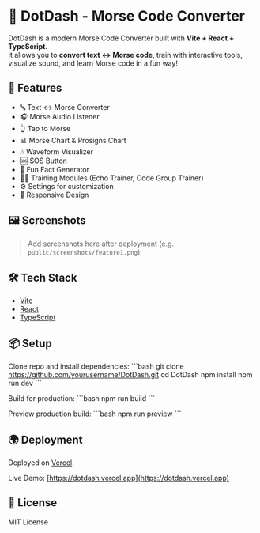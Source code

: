 # 📡 DotDash - Morse Code Converter

DotDash is a modern Morse Code Converter built with **Vite + React + TypeScript**.  
It allows you to **convert text ↔ Morse code**, train with interactive tools, visualize sound, and learn Morse code in a fun way!

## 🚀 Features
- 🔤 Text ↔ Morse Converter
- 🎧 Morse Audio Listener
- 👆 Tap to Morse
- 📊 Morse Chart & Prosigns Chart
- 🎶 Waveform Visualizer
- 🆘 SOS Button
- 🎲 Fun Fact Generator
- 🧑‍🏫 Training Modules (Echo Trainer, Code Group Trainer)
- ⚙️ Settings for customization
- 📱 Responsive Design

## 🖼️ Screenshots
> Add screenshots here after deployment (e.g. `public/screenshots/feature1.png`)

## 🛠️ Tech Stack
- [Vite](https://vitejs.dev/)  
- [React](https://reactjs.org/)  
- [TypeScript](https://www.typescriptlang.org/)  

## 📦 Setup
Clone repo and install dependencies:
\`\`\`bash
git clone https://github.com/yourusername/DotDash.git
cd DotDash
npm install
npm run dev
\`\`\`

Build for production:
\`\`\`bash
npm run build
\`\`\`

Preview production build:
\`\`\`bash
npm run preview
\`\`\`

## 🌍 Deployment
Deployed on [Vercel](https://vercel.com/).

Live Demo: [https://dotdash.vercel.app](https://dotdash.vercel.app)

## 📜 License
MIT License
